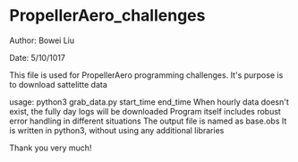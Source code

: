 # PropellerAero_challenges
Author: Bowei Liu



Date: 5/10/1017




This file is used for PropellerAero programming challenges. It's purpose is to download sattelitte data




usage: python3 grab_data.py <base> start_time end_time
When hourly data doesn't exist, the fully day logs will be downloaded
Program itself includes robust error handling in different situations
The output file is named as base.obs
It is written in python3, without using any additional libraries






Thank you very much!
